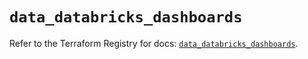 # `data_databricks_dashboards`

Refer to the Terraform Registry for docs: [`data_databricks_dashboards`](https://registry.terraform.io/providers/databricks/databricks/1.79.1/docs/data-sources/dashboards).
